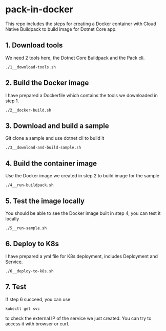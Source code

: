 # pack-in-docker

This repo includes the steps for creating a Docker container with Cloud Native Buildpack to build image for Dotnet Core app.

## 1. Download tools

We need 2 tools here, the Dotnet Core Buildpack and the Pack cli.

```
./1__download-tools.sh
```

## 2. Build the Docker image

I have prepared a Dockerfile which contains the tools we downloaded in step 1.

```
./2__docker-build.sh
```

## 3. Download and build a sample

Git clone a sample and use dotnet cli to build it

```
./3__download-and-build-sample.sh
```

## 4. Build the container image

Use the Docker image we created in step 2 to build image for the sample

```
./4__run-buildpack.sh
```

## 5. Test the image locally

You should be able to see the Docker image built in step 4, you can test it locally

```
./5__run-sample.sh
```

## 6. Deploy to K8s

I have prepared a yml file for K8s deployment, includes Deployment and Service.

```
./6__deploy-to-k8s.sh
```

## 7. Test

If step 6 succeed, you can use

```
kubectl get svc
```

to check the external IP of the service we just created. You can try to access it with browser or curl.

